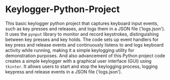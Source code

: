 # Keylogger-Python-Project

This basic keylogger python project that captures keyboard input events, such as key presses and releases, and logs them in a JSON file ('logs.json'). It uses the `pynput` library to monitor and record keystrokes, distinguishing between key presses and key holds. The code sets up event handlers for key press and release events and continuously listens to and logs keyboard activity while running, making it a simple keylogging utility for demonstration purposes. And also advancement of this Python project code creates a simple keylogger with a graphical user interface (GUI) using `tkinter`. It allows users to start and stop the keylogging process, logging keypress and release events in a JSON file ('logs.json').
